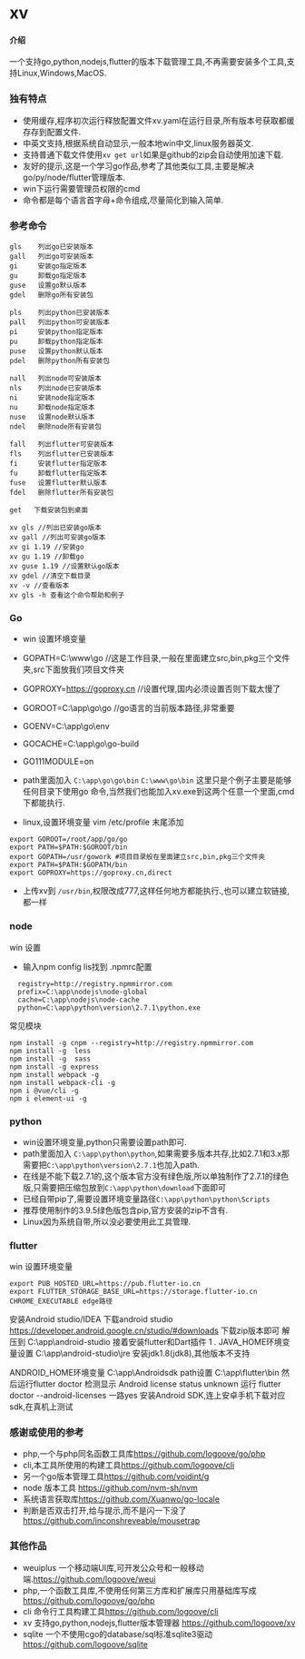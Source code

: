 # xv

#### 介绍
一个支持go,python,nodejs,flutter的版本下载管理工具,不再需要安装多个工具,支持Linux,Windows,MacOS.

### 独有特点

- 使用缓存,程序初次运行释放配置文件xv.yaml在运行目录,所有版本号获取都缓存存到配置文件.
- 中英文支持,根据系统自动显示,一般本地win中文,linux服务器英文.
- 支持普通下载文件使用`xv get url`如果是github的zip会自动使用加速下载.
- 友好的提示,这是一个学习go作品,参考了其他类似工具,主要是解决go/py/node/flutter管理版本.
- win下运行需要管理员权限的cmd
- 命令都是每个语言首字母+命令组成,尽量简化到输入简单.
### 参考命令
~~~
gls    列出go已安装版本
gall   列出go可安装版本
gi     安装go指定版本
gu     卸载go指定版本
guse   设置go默认版本
gdel   删除go所有安装包

pls    列出python已安装版本
pall   列出python可安装版本
pi     安装python指定版本
pu     卸载python指定版本
puse   设置python默认版本
pdel   删除python所有安装包

nall   列出node可安装版本
nls    列出node已安装版本
ni     安装node指定版本
nu     卸载node指定版本
nuse   设置node默认版本
ndel   删除node所有安装包

fall   列出flutter可安装版本
fls    列出flutter已安装版本
fi     安装flutter指定版本
fu     卸载flutter指定版本
fuse   设置flutter默认版本
fdel   删除flutter所有安装包

get   下载安装包到桌面

xv gls //列出已安装go版本
xv gall //列出可安装go版本
xv gi 1.19 //安装go
xv gu 1.19 //卸载go
xv guse 1.19 //设置默认go版本
xv gdel //清空下载目录
xv -v //查看版本
xv gls -h 查看这个命令帮助和例子
~~~

### Go

- win 设置环境变量
- GOPATH=C:\www\go //这是工作目录,一般在里面建立src,bin,pkg三个文件夹,src下面放我们项目文件夹
- GOPROXY=https://goproxy.cn //设置代理,国内必须设置否则下载太慢了
- GOROOT=C:\app\go\go  //go语言的当前版本路径,非常重要
- GOENV=C:\app\go\env
- GOCACHE=C:\app\go\go-build
- GO111MODULE=on
- path里面加入 `C:\app\go\go\bin` `C:\www\go\bin` 这里只是个例子主要是能够任何目录下使用go 命令,当然我们也能加入xv.exe到这两个任意一个里面,cmd下都能执行.

- linux,设置环境变量
  vim /etc/profile 末尾添加
~~~
export GOROOT=/root/app/go/go
export PATH=$PATH:$GOROOT/bin
export GOPATH=/usr/gowork #项目目录般在里面建立src,bin,pkg三个文件夹
export PATH=$PATH:$GOPATH/bin
export GOPROXY=https://goproxy.cn,direct
~~~
- 上传xv到 `/usr/bin`,权限改成777,这样任何地方都能执行.,也可以建立软链接,都一样

### node
win 设置

- 输入npm config lis找到 .npmrc配置
~~~
  registry=http://registry.npmmirror.com
  prefix=C:\app\nodejs\node-global
  cache=C:\app\nodejs\node-cache
  python=C:\app\python\version\2.7.1\python.exe
~~~
常见模块
~~~
npm install -g cnpm --registry=http://registry.npmmirror.com
npm install -g  less
npm install -g  sass
npm install -g express
npm install webpack -g
npm install webpack-cli -g
npm i @vue/cli -g
npm i element-ui -g
~~~

### python

- win设置环境变量,python只需要设置path即可.
- path里面加入 `C:\app\python\python`,如果需要多版本共存,比如2.7.1和3.x那需要把`C:\app\python\version\2.7.1`也加入path.
- 在线是不能下载2.7.1的,这个版本官方没有绿色版,所以单独制作了2.7.1的绿色版,只需要把压缩包放到`C:\app\python\download`下面即可
- 已经自带pip了,需要设置环境变量路径`C:\app\python\python\Scripts`
- 推荐使用制作的3.9.5绿色版包含pip,官方安装的zip不含有.
- Linux因为系统自带,所以没必要使用此工具管理.

### flutter
win 设置环境变量
~~~
export PUB_HOSTED_URL=https://pub.flutter-io.cn
export FLUTTER_STORAGE_BASE_URL=https://storage.flutter-io.cn
CHROME_EXECUTABLE edge路径
~~~

安装Android studio/IDEA
下载android studio https://developer.android.google.cn/studio/#downloads 下载zip版本即可 解压到 C:\app\android-studio
接着安装flutter和Dart插件
1 . JAVA_HOME环境变量设置 C:\app\android-studio\jre
安装jdk1.8(jdk8),其他版本不支持

ANDROID_HOME环境变量 C:\app\Androidsdk
path设置 C:\app\flutter\bin 然后运行flutter doctor
检测显示 Android license status unknown
运行 flutter doctor --android-licenses 一路yes
安装Android SDK,连上安卓手机下载对应sdk,在真机上测试

### 感谢或使用的参考
- php,一个与php同名函数工具库<https://github.com/logoove/go/php>
- cli,本工具所使用的构建工具<https://github.com/logoove/cli>
- 另一个go版本管理工具<https://github.com/voidint/g>
- node 版本工具 <https://github.com/nvm-sh/nvm>
- 系统语言获取库<https://github.com/Xuanwo/go-locale>
- 判断是否双击打开,给与提示,而不是闪一下没了<https://github.com/inconshreveable/mousetrap>

### 其他作品
- weuiplus 一个移动端UI库,可开发公众号和一般移动端.<https://github.com/logoove/weui>
- php,一个函数工具库,不使用任何第三方库和扩展库只用基础库写成<https://github.com/logoove/go/php>
- cli 命令行工具构建工具<https://github.com/logoove/cli>
- xv 支持go,python,nodejs,flutter版本管理器 <https://github.com/logoove/xv>
- sqlite 一个不使用cgo的database/sql标准sqlite3驱动<https://github.com/logoove/sqlite>
